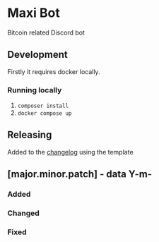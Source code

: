 # Maxi Bot

Bitcoin related Discord bot

## Development

Firstly it requires docker locally.

### Running locally

1. `composer install`
2. `docker compose up`

## Releasing

Added to the [changelog](CHANGELOG.md) using the template

## [major.minor.patch] - data Y-m-

### Added

### Changed

### Fixed
